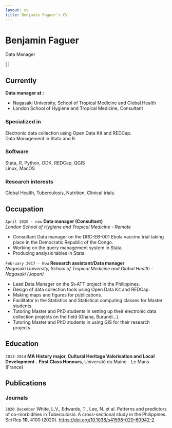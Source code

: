 ```yaml
---
layout: cv
title: Benjamin Faguer's CV
---
```


<head>
<script src="https://kit.fontawesome.com/b8bf574a75.js" crossorigin="anonymous"></script>
</head>

# Benjamin Faguer
Data Manager

<div id="webaddress">
<a href="mailto:benjamin.faguer@tutanota.com"><i class="fas fa-envelope"></i></a>
| <a href="https://www.linkedin.com/in/benjamin-faguer-92b59282/"><i class="fab fa-linkedin"></i></a>
| <a href="https://github.com/benjaminFaguer"><i class="fab fa-github"></i></a>
</div>


## Currently

**Data manager at :**
* Nagasaki University, School of Tropical Medicine and Global Health
* London School of Hygiene and Tropical Medicine, Consultant

### Specialized in

Electronic data collection using Open Data Kit and REDCap.  
Data Management in Stata and R.

### Software
Stata, R, Python, ODK, REDCap, QGIS  
Linux, MacOS

### Research interests

Global Health, Tuberculosis, Nutrition, Clinical trials.

## Occupation

`April 2020 - now`
__Data manager (Consultant)__  
_London School of Hygiene and Tropical Medicine - Remote_

- Consultant Data manager on the DRC-EB-001 Ebola vaccine trial taking place in the Democratic Republic of the Congo.
- Working on the query management system in Stata.
- Producing analysis tables in Stata.

`February 2017 - Now`
__Research assistant/Data manager__  
_Nagasaki University, School of Tropical Medicine and Global Health - Nagasaki (Japan)_

- Lead Data Manager on the St-ATT project in the Philippines.
- Design of data collection tools using Open Data Kit and REDCap.
- Making maps and figures for publications.
- Facilitator in the Statistics and Statistical computing classes for Master students.
- Tutoring Master and PhD students in setting up their electronic data collection projects on the field (Ghana, Burundi…).
- Tutoring Master and PhD students in using GIS for their research projects.

## Education

`2013-2014`
__MA History major, Cultural Heritage Valorisation and Local Development - First Class Honours__, Université du Maine - Le Mans (France)


## Publications

<!-- A list is also available [online](http://scholar.google.co.uk/citations?user=LTOTl0YAAAAJ) -->

### Journals

`2020 December`
White, L.V., Edwards, T., Lee, N. et al. Patterns and predictors of co-morbidities in Tuberculosis: A cross-sectional study in the Philippines. Sci Rep **10**, 4100 (2020). https://doi.org/10.1038/s41598-020-60942-2


<!-- ### Footer

Last updated: June 2021 -->


